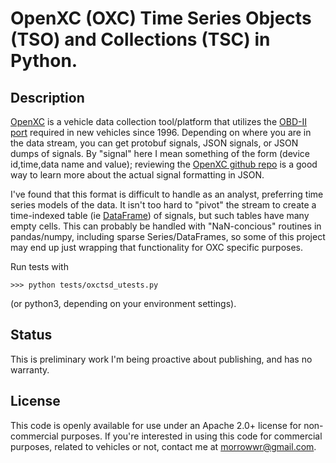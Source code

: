 
OpenXC (OXC) Time Series Objects (TSO) and Collections (TSC) in Python. 
=================================================================================

Description
-------------

[OpenXC](http://openxcplatform.com/) is a vehicle data collection tool/platform that
utilizes the [OBD-II port](https://en.wikipedia.org/wiki/On-board_diagnostics) required 
in new vehicles since 1996. Depending on where you are in the data stream, you can 
get protobuf signals, JSON signals, or JSON dumps of signals. By "signal" here I 
mean something of the form (device id,time,data name and value); reviewing the 
[OpenXC github repo](https://github.com/openxc) is a good way to learn more 
about the actual signal formatting in JSON. 

I've found that this format is difficult to handle as an analyst, preferring time
series models of the data. It isn't too hard to "pivot" the stream to create a 
time-indexed table (ie [DataFrame](http://pandas.pydata.org/pandas-docs/stable/generated/pandas.DataFrame.html)) 
of signals, but such tables have many empty cells. This can probably be handled with "NaN-concious" 
routines in pandas/numpy, including sparse Series/DataFrames, so some of this project may end up just wrapping that
functionality for OXC specific purposes. 

Run tests with

    >>> python tests/oxctsd_utests.py

(or python3, depending on your environment settings). 

Status
-------------
This is preliminary work I'm being proactive about publishing, and has
no warranty. 

License
-------------
This code is openly available for use under an Apache 2.0+ license for non-commercial
purposes. If you're interested in using this code for commercial purposes, related to
vehicles or not, contact me at morrowwr@gmail.com. 
